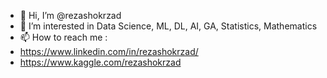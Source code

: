 - 👋 Hi, I’m @rezashokrzad
- 👀 I’m interested in Data Science, ML, DL, AI, GA, Statistics, Mathematics
- 📫 How to reach me :
- https://www.linkedin.com/in/rezashokrzad/
- https://www.kaggle.com/rezashokrzad

<!---
rezashokrzad/rezashokrzad is a ✨ special ✨ repository because its `README.md` (this file) appears on your GitHub profile.
You can click the Preview link to take a look at your changes.
--->
